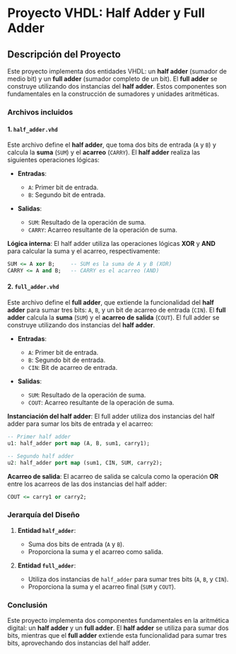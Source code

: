 # Proyecto VHDL: Half Adder y Full Adder

## Descripción del Proyecto

Este proyecto implementa dos entidades VHDL: un **half adder** (sumador de medio bit) y un **full adder** (sumador completo de un bit). El **full adder** se construye utilizando dos instancias del **half adder**. Estos componentes son fundamentales en la construcción de sumadores y unidades aritméticas.

### Archivos incluidos

#### 1. `half_adder.vhd`

Este archivo define el **half adder**, que toma dos bits de entrada (`A` y `B`) y calcula la **suma** (`SUM`) y el **acarreo** (`CARRY`). El **half adder** realiza las siguientes operaciones lógicas:

- **Entradas**:
  - `A`: Primer bit de entrada.
  - `B`: Segundo bit de entrada.
  
- **Salidas**:
  - `SUM`: Resultado de la operación de suma.
  - `CARRY`: Acarreo resultante de la operación de suma.

**Lógica interna**:
El half adder utiliza las operaciones lógicas **XOR** y **AND** para calcular la suma y el acarreo, respectivamente:

```vhdl
SUM <= A xor B;     -- SUM es la suma de A y B (XOR)
CARRY <= A and B;   -- CARRY es el acarreo (AND)
```

#### 2. `full_adder.vhd`

Este archivo define el **full adder**, que extiende la funcionalidad del **half adder** para sumar tres bits: `A`, `B`, y un bit de acarreo de entrada (`CIN`). El **full adder** calcula la **suma** (`SUM`) y el **acarreo de salida** (`COUT`). El full adder se construye utilizando dos instancias del **half adder**.

- **Entradas**:
  - `A`: Primer bit de entrada.
  - `B`: Segundo bit de entrada.
  - `CIN`: Bit de acarreo de entrada.
  
- **Salidas**:
  - `SUM`: Resultado de la operación de suma.
  - `COUT`: Acarreo resultante de la operación de suma.

**Instanciación del half adder**:
El full adder utiliza dos instancias del half adder para sumar los bits de entrada y el acarreo:

```vhdl
-- Primer half adder
u1: half_adder port map (A, B, sum1, carry1);

-- Segundo half adder
u2: half_adder port map (sum1, CIN, SUM, carry2);
```

**Acarreo de salida**:
El acarreo de salida se calcula como la operación **OR** entre los acarreos de las dos instancias del half adder:

```vhdl
COUT <= carry1 or carry2;
```

### Jerarquía del Diseño

1. **Entidad `half_adder`**:
   - Suma dos bits de entrada (`A` y `B`).
   - Proporciona la suma y el acarreo como salida.

2. **Entidad `full_adder`**:
   - Utiliza dos instancias de `half_adder` para sumar tres bits (`A`, `B`, y `CIN`).
   - Proporciona la suma y el acarreo final (`SUM` y `COUT`).

### Conclusión

Este proyecto implementa dos componentes fundamentales en la aritmética digital: un **half adder** y un **full adder**. El **half adder** se utiliza para sumar dos bits, mientras que el **full adder** extiende esta funcionalidad para sumar tres bits, aprovechando dos instancias del half adder.
